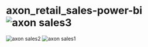 # axon_retail_sales-power-bi![axon sales3](https://github.com/srinivasgolla600/axon_retail_sales-power-bi/assets/93185560/c04c40ad-3f36-4548-bf73-e0576395b68b)
![axon sales2](https://github.com/srinivasgolla600/axon_retail_sales-power-bi/assets/93185560/918e801e-c569-4ec8-9f4e-6bf8047b03ce)
![axon sales1](https://github.com/srinivasgolla600/axon_retail_sales-power-bi/assets/93185560/a3ba08a4-3c35-494a-b510-5fe6c009f45c)
